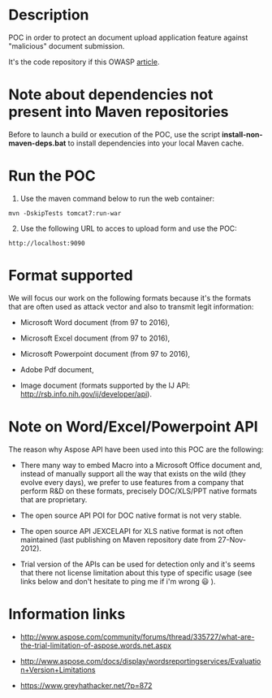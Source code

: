 # Description

POC in order to protect an document upload application feature against "malicious" document submission.

It's the code repository if this OWASP [article](https://www.owasp.org/index.php/Protect_FileUpload_Against_Malicious_File). 

# Note about dependencies not present into Maven repositories

Before to launch a build or execution of the POC, use the script **install-non-maven-deps.bat** to install dependencies into your local Maven cache.

# Run the POC

1) Use the maven command below to run the web container:

`mvn -DskipTests tomcat7:run-war`

2) Use the following URL to acces to upload form and use the POC:

`http://localhost:9090`

# Format supported

We will focus our work on the following formats because it's the formats that are often used as attack vector and also to transmit legit information: 

* Microsoft Word document (from 97 to 2016),

* Microsoft Excel document (from 97 to 2016),

* Microsoft Powerpoint document (from 97 to 2016),

* Adobe Pdf document,

* Image document (formats supported by the IJ API: http://rsb.info.nih.gov/ij/developer/api).

# Note on Word/Excel/Powerpoint API

The reason why Aspose API have been used into this POC are the following:

* There many way to embed Macro into a Microsoft Office document and, instead of manually support all the way that exists on the wild (they evolve every days), we prefer to use features from a company that perform R&D on these formats, precisely DOC/XLS/PPT native formats that are proprietary. 

* The open source API POI for DOC native format is not very stable.

* The open source API JEXCELAPI for XLS native format is not often maintained (last publishing on Maven repository date from 27-Nov-2012).

* Trial version of the APIs can be used for detection only and it's seems that there not license limitation about this type of specific usage (see links below and don't hesitate to ping me if i'm wrong  :smiley: ).

# Information links

* http://www.aspose.com/community/forums/thread/335727/what-are-the-trial-limitation-of-aspose.words.net.aspx

* http://www.aspose.com/docs/display/wordsreportingservices/Evaluation+Version+Limitations

* https://www.greyhathacker.net/?p=872
